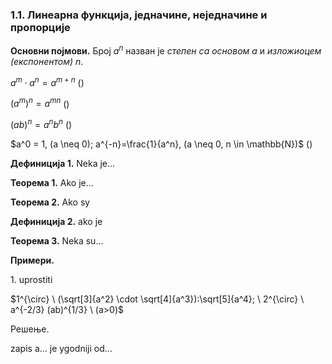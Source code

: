 ### 1.1. **Линеарна функција, једначине, неједначине и пропорције**

**Основни појмови.** Број $a^n$ назван је *степен са основом* $a$ и *изложиоцем (експонентом)* $n$.

$a^m \cdot a^n = a^{m+n}$ ()

${(a^m)} ^n = a^{mn}$ ()

${(ab)}^n = a^n b^n$ ()

$a^0 = 1, (a \neq 0); a^{-n}=\frac{1}{a^n}, (a \neq 0, n \in \mathbb{N})$ ()

**Дефиниција 1.** Neka je...

**Теорема 1.** Ako je...

**Теорема 2.** Ako sy

**Дефиниција 2.** ako je

**Теорема 3.** Neka su...

**Примери.**

$1.$ uprostiti

$1^{\circ} \ (\sqrt[3]{a^2} \cdot \sqrt[4]{a^3}):\sqrt[5]{a^4}; \ 2^{\circ} \ a^{-2/3} (ab)^{1/3} \ (a>0)$

Решење.

zapis a... je ygodniji od...
